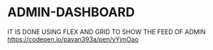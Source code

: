 # ADMIN-DASHBOARD
IT IS DONE USING FLEX AND GRID TO SHOW THE FEED OF ADMIN 
https://codepen.io/pavan393a/pen/vYjmOao
